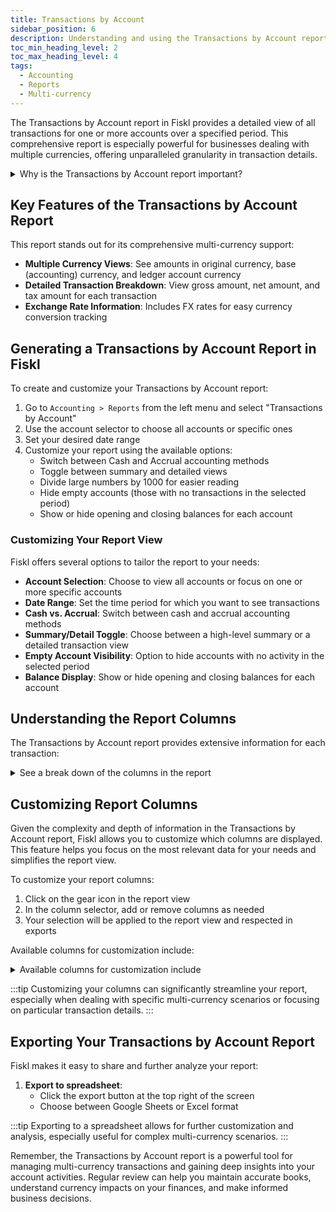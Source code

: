 ```yaml
---
title: Transactions by Account
sidebar_position: 6
description: Understanding and using the Transactions by Account report in Fiskl
toc_min_heading_level: 2
toc_max_heading_level: 4
tags:
  - Accounting
  - Reports
  - Multi-currency
---
```


The Transactions by Account report in Fiskl provides a detailed view of all transactions for one or more accounts over a specified period. This comprehensive report is especially powerful for businesses dealing with multiple currencies, offering unparalleled granularity in transaction details.

<details>
<summary>Why is the Transactions by Account report important?</summary>

The Transactions by Account report is essential because it:
- Offers a detailed view of all transactions for selected accounts
- Provides multi-currency support at an unprecedented level of detail
- Helps track and reconcile transactions across different currencies
- Allows for in-depth analysis of account activity over time
</details>

## Key Features of the Transactions by Account Report

This report stands out for its comprehensive multi-currency support:

- **Multiple Currency Views**: See amounts in original currency, base (accounting) currency, and ledger account currency
- **Detailed Transaction Breakdown**: View gross amount, net amount, and tax amount for each transaction
- **Exchange Rate Information**: Includes FX rates for easy currency conversion tracking

## Generating a Transactions by Account Report in Fiskl

To create and customize your Transactions by Account report:

1. Go to `Accounting > Reports` from the left menu and select "Transactions by Account"
2. Use the account selector to choose all accounts or specific ones
3. Set your desired date range
4. Customize your report using the available options:
   - Switch between Cash and Accrual accounting methods
   - Toggle between summary and detailed views
   - Divide large numbers by 1000 for easier reading
   - Hide empty accounts (those with no transactions in the selected period)
   - Show or hide opening and closing balances for each account

### Customizing Your Report View

Fiskl offers several options to tailor the report to your needs:

- **Account Selection**: Choose to view all accounts or focus on one or more specific accounts
- **Date Range**: Set the time period for which you want to see transactions
- **Cash vs. Accrual**: Switch between cash and accrual accounting methods
- **Summary/Detail Toggle**: Choose between a high-level summary or a detailed transaction view
- **Empty Account Visibility**: Option to hide accounts with no activity in the selected period
- **Balance Display**: Show or hide opening and closing balances for each account

## Understanding the Report Columns

The Transactions by Account report provides extensive information for each transaction:

<details>
<summary>See a break down of the columns in the report</summary>


1. **Account**: The name of the account
1. **Date**: The date of the transaction
1. **Type**: The type of transaction (e.g., invoice, expense, transfer)
1. **Name**: The name of the client or vendor
1. **Category**: The category assigned to the transaction
1. **Description**: A brief description of the transaction

**For amounts, the report shows:**

1. **Gross Amount**: Total transaction amount
1. **Net Amount**: Amount excluding tax
1. **Tax Amount**: Tax portion of the transaction

**Each of these amounts (Gross, Net, Tax) is shown in three currencies:::

- **Original Currency**: The currency in which the transaction was originally recorded
- **Account Currency**: The currency of the account (for revenue and expenses, this is the home currency)
- **Base Currency**: Your company's base accounting currency

1. **Balance**: Running balance of the account (if enabled)
1. **Tax Rate**: Applicable tax rate for the transaction
1. **FX Rate**: Exchange rate between the base currency and account currency

</details>

## Customizing Report Columns

Given the complexity and depth of information in the Transactions by Account report, Fiskl allows you to customize which columns are displayed. This feature helps you focus on the most relevant data for your needs and simplifies the report view.

To customize your report columns:

1. Click on the gear icon in the report view
2. In the column selector, add or remove columns as needed
3. Your selection will be applied to the report view and respected in exports

Available columns for customization include:

<details>
<summary>Available columns for customization include</summary>

- Number
- Type
- Client/Vendor
- Description
- Gross Amount (Original Currency)
- Net Amount (Original Currency)
- Tax Amount (Original Currency)
- FX rate

</details>

:::tip
Customizing your columns can significantly streamline your report, especially when dealing with specific multi-currency scenarios or focusing on particular transaction details.
:::


## Exporting Your Transactions by Account Report

Fiskl makes it easy to share and further analyze your report:

1. **Export to spreadsheet**: 
   - Click the export button at the top right of the screen
   - Choose between Google Sheets or Excel format

:::tip
Exporting to a spreadsheet allows for further customization and analysis, especially useful for complex multi-currency scenarios.
:::

Remember, the Transactions by Account report is a powerful tool for managing multi-currency transactions and gaining deep insights into your account activities. Regular review can help you maintain accurate books, understand currency impacts on your finances, and make informed business decisions.